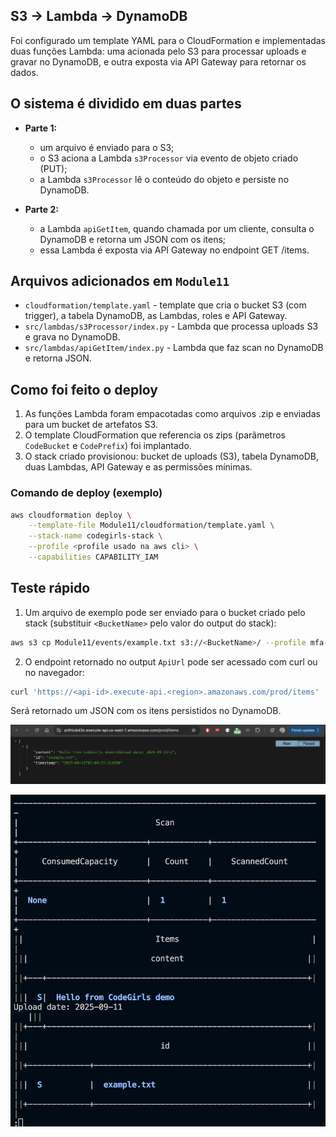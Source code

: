 
## S3 -> Lambda -> DynamoDB

Foi configurado um template YAML para o CloudFormation e implementadas duas funções Lambda: uma acionada pelo S3 para processar uploads e gravar no DynamoDB, e outra exposta via API Gateway para retornar os dados.

## O sistema é dividido em duas partes

- **Parte 1:**
	- um arquivo é enviado para o S3;
	- o S3 aciona a Lambda `s3Processor` via evento de objeto criado (PUT);
	- a Lambda `s3Processor` lê o conteúdo do objeto e persiste no DynamoDB.

- **Parte 2:**
	- a Lambda `apiGetItem`, quando chamada por um cliente, consulta o DynamoDB e retorna um JSON com os itens;
	- essa Lambda é exposta via API Gateway no endpoint GET /items.

## Arquivos adicionados em `Module11`

- `cloudformation/template.yaml` - template que cria o bucket S3 (com trigger), a tabela DynamoDB, as Lambdas, roles e API Gateway.
- `src/lambdas/s3Processor/index.py` - Lambda que processa uploads S3 e grava no DynamoDB.
- `src/lambdas/apiGetItem/index.py` - Lambda que faz scan no DynamoDB e retorna JSON.


## Como foi feito o deploy

1. As funções Lambda foram empacotadas como arquivos .zip e enviadas para um bucket de artefatos S3.
2. O template CloudFormation que referencia os zips (parâmetros `CodeBucket` e `CodePrefix`) foi implantado.
3. O stack criado provisionou: bucket de uploads (S3), tabela DynamoDB, duas Lambdas, API Gateway e as permissões mínimas.

### Comando de deploy (exemplo)

```bash
aws cloudformation deploy \
	--template-file Module11/cloudformation/template.yaml \
	--stack-name codegirls-stack \
	--profile <profile usado na aws cli> \
	--capabilities CAPABILITY_IAM
```

## Teste rápido

1. Um arquivo de exemplo pode ser enviado para o bucket criado pelo stack (substituir `<BucketName>` pelo valor do output do stack):

```bash
aws s3 cp Module11/events/example.txt s3://<BucketName>/ --profile mfa-profile
```

2. O endpoint retornado no output `ApiUrl` pode ser acessado com curl ou no navegador:

```bash
curl 'https://<api-id>.execute-api.<region>.amazonaws.com/prod/items'
```

Será retornado um JSON com os itens persistidos no DynamoDB.


![alt text](./images/image.png)

![alt text](./images/image1.png)